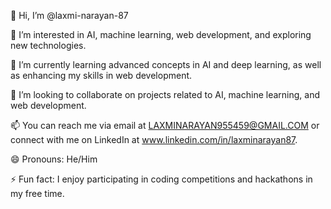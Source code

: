 👋 Hi, I’m @laxmi-narayan-87

👀 I’m interested in AI, machine learning, web development, and exploring new technologies.

🌱 I’m currently learning advanced concepts in AI and deep learning, as well as enhancing my skills in web development.

💞️ I’m looking to collaborate on projects related to AI, machine learning, and web development.

📫 You can reach me via email at LAXMINARAYAN955459@GMAIL.COM or connect with me on LinkedIn at www.linkedin.com/in/laxminarayan87.

😄 Pronouns: He/Him

⚡ Fun fact: I enjoy participating in coding competitions and hackathons in my free time.
